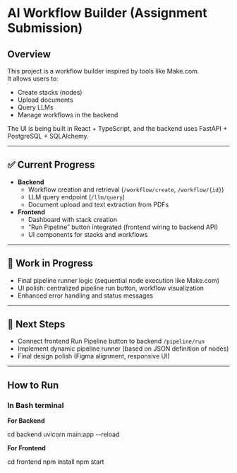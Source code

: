 # AI Workflow Builder (Assignment Submission)

## Overview
This project is a workflow builder inspired by tools like Make.com.  
It allows users to:
- Create stacks (nodes)
- Upload documents
- Query LLMs
- Manage workflows in the backend

The UI is being built in React + TypeScript, and the backend uses FastAPI + PostgreSQL + SQLAlchemy.

---

## ✅ Current Progress
- **Backend**
  - Workflow creation and retrieval (`/workflow/create`, `/workflow/{id}`)
  - LLM query endpoint (`/llm/query`)
  - Document upload and text extraction from PDFs
- **Frontend**
  - Dashboard with stack creation
  - “Run Pipeline” button integrated (frontend wiring to backend API)
  - UI components for stacks and workflows

---

## 🔄 Work in Progress
- Final pipeline runner logic (sequential node execution like Make.com)
- UI polish: centralized pipeline run button, workflow visualization
- Enhanced error handling and status messages

---

## 🚀 Next Steps
- Connect frontend Run Pipeline button to backend `/pipeline/run`
- Implement dynamic pipeline runner (based on JSON definition of nodes)
- Final design polish (Figma alignment, responsive UI)

---

## How to Run

### In Bash terminal

**For Backend**

cd backend
uvicorn main:app --reload

**For Frontend**

cd frontend
npm install
npm start
